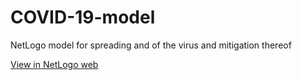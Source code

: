 # COVID-19-model
NetLogo model for spreading and of the virus and mitigation thereof

[View in NetLogo web](https://rawcdn.githack.com/mbrysa/COVID-19-model/15d9df93952be253a620446509a25bfdd009aceb/WebVirus.html?raw=true)
